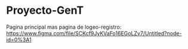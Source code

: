# Proyecto-GenT

Pagina principal mas pagina de logeo-registro:
https://www.figma.com/file/SCKcf9JyKVaFo16EGoLZv7/Untitled?node-id=0%3A1
